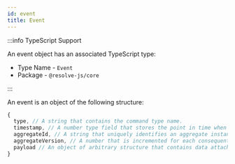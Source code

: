 ```yaml
---
id: event
title: Event
---
```


:::info TypeScript Support

An event object has an associated TypeScript type:

- Type Name - `Event`
- Package - `@resolve-js/core`

:::

An event is an object of the following structure:

<!-- prettier-ignore-start -->

```js
{
  type, // A string that contains the command type name.
  timestamp, // A number type field that stores the point in time when the event was produced. 
  aggregateId, // A string that uniquely identifies an aggregate instance.
  aggregateVersion, // A number that is incremented for each consequent event with the current aggregateId. 
  payload // An object of arbitrary structure that contains data attached to the event. (optional)
}
```

<!-- prettier-ignore-end -->
